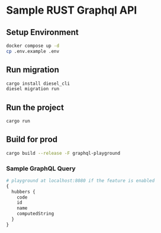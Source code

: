 # Sample RUST Graphql API

## Setup Environment
```bash
docker compose up -d
cp .env.example .env
```

## Run migration
```bash
cargo install diesel_cli
diesel migration run
```

## Run the project
```bash
cargo run
```

## Build for prod
```bash
cargo build --release -F graphql-playground
```

### Sample GraphQL Query

```graphql
# playground at localhost:8080 if the feature is enabled
{
  hubbers {
    code
    id
    name
    computedString
  }
}
```
